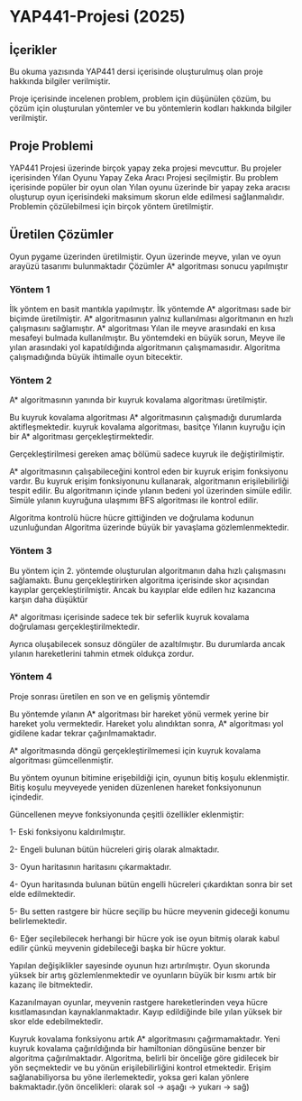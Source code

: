 # YAP441-Projesi (2025)
## İçerikler
Bu okuma yazısında YAP441 dersi içerisinde oluşturulmuş olan proje hakkında bilgiler verilmiştir.

Proje içerisinde incelenen problem, problem için düşünülen çözüm, bu çözüm için oluşturulan yöntemler ve bu yöntemlerin kodları hakkında bilgiler verilmiştir.

## Proje Problemi
YAP441 Projesi üzerinde birçok yapay zeka projesi mevcuttur.
Bu projeler içerisinden Yılan Oyunu Yapay Zeka Aracı Projesi seçilmiştir.
Bu problem içerisinde popüler bir oyun olan Yılan oyunu üzerinde bir yapay zeka aracısı oluşturup oyun içerisindeki maksimum skorun elde edilmesi sağlanmalıdır.
Problemin çözülebilmesi için birçok yöntem üretilmiştir.

## Üretilen Çözümler
Oyun pygame üzerinden üretilmiştir. Oyun üzerinde meyve, yılan ve oyun arayüzü tasarımı bulunmaktadır
Çözümler A* algoritması sonucu yapılmıştır
### Yöntem 1
İlk yöntem en basit mantıkla yapılmıştır.
İlk yöntemde A* algoritması sade bir biçimde üretilmiştir.
A* algoritmasının yalnız kullanılması algoritmanın en hızlı çalışmasını sağlamıştır. 
A* algoritması Yılan ile meyve arasındaki en kısa mesafeyi bulmada kullanılmıştır.
Bu yöntemdeki en büyük sorun, Meyve ile yılan arasındaki yol kapatıldığında algoritmanın çalışmamasıdır.
Algoritma çalışmadığında büyük ihtimalle oyun bitecektir.

### Yöntem 2
A* algoritmasının yanında bir kuyruk kovalama algoritması üretilmiştir.

Bu kuyruk kovalama algoritması A* algoritmasının çalışmadığı durumlarda aktifleşmektedir.
kuyruk kovalama algoritması, basitçe Yılanın kuyruğu için bir A* algoritması gerçekleştirmektedir.

Gerçekleştirilmesi gereken amaç bölümü sadece kuyruk ile değiştirilmiştir.

A* algoritmasının çalışabileceğini kontrol eden bir kuyruk erişim fonksiyonu vardır. Bu kuyruk erişim fonksiyonunu kullanarak, algoritmanın erişilebilirliği tespit edilir. 
Bu algoritmanın içinde yılanın bedeni yol üzerinden simüle edilir. Simüle yılanın kuyruğuna ulaşmımı BFS algoritması ile kontrol edilir.

Algoritma kontrolü hücre hücre gittiğinden ve doğrulama kodunun uzunluğundan Algoritma üzerinde büyük bir yavaşlama gözlemlenmektedir.
### Yöntem 3
Bu yöntem için 2. yöntemde oluşturulan algoritmanın daha hızlı çalışmasını sağlamaktı. Bunu gerçekleştirirken algoritma içerisinde skor açısından kayıplar gerçekleştirilmiştir. 
Ancak bu kayıplar elde edilen hız kazancına karşın daha düşüktür

A* algoritması içerisinde sadece tek bir seferlik kuyruk kovalama doğrulaması gerçekleştirilmektedir.

Ayrıca oluşabilecek sonsuz döngüler de azaltılmıştır. Bu durumlarda ancak yılanın hareketlerini tahmin etmek oldukça zordur.

### Yöntem 4

Proje sonrası üretilen en son ve en gelişmiş yöntemdir

Bu yöntemde yılanın A* algoritması bir hareket yönü vermek yerine bir hareket yolu vermektedir. Hareket yolu alındıktan sonra, A* algoritması yol gidilene kadar tekrar çağırılmamaktadır.

A* algoritmasında döngü gerçekleştirilmemesi için kuyruk kovalama algoritması gümcellenmiştir.

Bu yöntem oyunun bitimine erişebildiği için, oyunun bitiş koşulu eklenmiştir. Bitiş koşulu meyveyede yeniden düzenlenen hareket fonksiyonunun içindedir.

Güncellenen meyve fonksiyonunda çeşitli özellikler eklenmiştir:

1- Eski fonksiyonu kaldırılmıştır.

2- Engeli bulunan bütün hücreleri giriş olarak almaktadır.

3- Oyun haritasının haritasını çıkarmaktadır.

4- Oyun haritasında bulunan bütün engelli hücreleri çıkardıktan sonra bir set elde edilmektedir.

5- Bu setten rastgere bir hücre seçilip bu hücre meyvenin gideceği konumu belirlemektedir.

6- Eğer seçilebilecek herhangi bir hücre yok ise oyun bitmiş olarak kabul edilir çünkü meyvenin gidebileceği başka bir hücre yoktur.

Yapılan değişiklikler sayesinde oyunun hızı artırılmıştır. Oyun skorunda yüksek bir artış gözlemlenmektedir ve oyunların büyük bir kısmı artık bir kazanç ile bitmektedir.

Kazanılmayan oyunlar, meyvenin rastgere hareketlerinden veya hücre kısıtlamasından kaynaklanmaktadır. Kayıp edildiğinde bile yılan yüksek bir skor elde edebilmektedir.

Kuyruk kovalama fonksiyonu artık A* algoritmasını çağırmamaktadır. 
Yeni kuyruk kovalama çağırıldığında bir hamiltonian döngüsüne benzer bir algoritma çağırılmaktadır. 
Algoritma, belirli bir önceliğe göre gidilecek bir yön seçmektedir ve bu yönün erişilebilirliğini kontrol etmektedir. 
Erişim sağlanabiliyorsa bu yöne ilerlemektedir, yoksa geri kalan yönlere bakmaktadır.(yön öncelikleri: olarak sol -> aşağı -> yukarı -> sağ)


